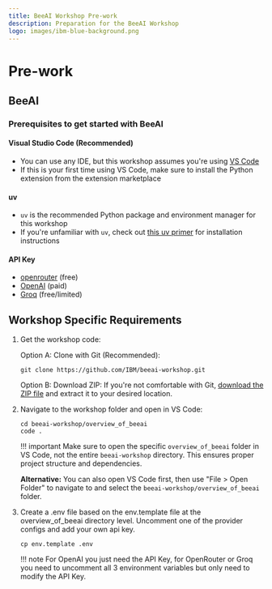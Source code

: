 ```yaml
---
title: BeeAI Workshop Pre-work
description: Preparation for the BeeAI Workshop
logo: images/ibm-blue-background.png
---
```


# Pre-work

## BeeAI

### Prerequisites to get started with BeeAI

#### Visual Studio Code (Recommended)

- You can use any IDE, but this workshop assumes you're using [VS Code](https://code.visualstudio.com/Download)
- If this is your first time using VS Code, make sure to install the Python extension from the extension marketplace

#### uv

- `uv` is the recommended Python package and environment manager for this workshop
- If you're unfamiliar with `uv`, check out [this uv primer](https://agentcommunicationprotocol.dev/introduction/uv-primer) for installation instructions

#### API Key

- [openrouter](https://openrouter.ai/) (free)
- [OpenAI](https://platform.openai.com/api-keys) (paid)
- [Groq](https://console.groq.com/keys) (free/limited)

## Workshop Specific Requirements

1. Get the workshop code:

    Option A: Clone with Git (Recommended):

    ```shell
    git clone https://github.com/IBM/beeai-workshop.git
    ```

    Option B: Download ZIP:
    If you're not comfortable with Git, [download the ZIP file](https://github.com/IBM/beeai-workshop/archive/refs/heads/main.zip) and extract it to your desired location.

2. Navigate to the workshop folder and open in VS Code:

    ```shell
    cd beeai-workshop/overview_of_beeai
    code .
    ```

    !!! important
        Make sure to open the specific `overview_of_beeai` folder in VS Code, not the entire `beeai-workshop` directory. This ensures proper project structure and dependencies.

    **Alternative:** You can also open VS Code first, then use "File > Open Folder" to navigate to and select the `beeai-workshop/overview_of_beeai` folder.

3. Create a .env file based on the env.template file at the overview_of_beeai directory level. Uncomment one of the provider configs and add your own api key.

    ```shell
    cp env.template .env
    ```

    !!! note
        For OpenAI you just need the API Key, for OpenRouter or Groq you need to uncomment all 3 environment variables but only need to modify the API Key.
